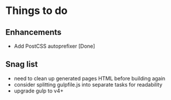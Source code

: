 # Things to do

## Enhancements

* Add PostCSS autoprefixer [Done]

## Snag list

* need to clean up generated pages HTML before building again
* consider splitting gulpfile.js into separate tasks for readability
* upgrade gulp to v4+